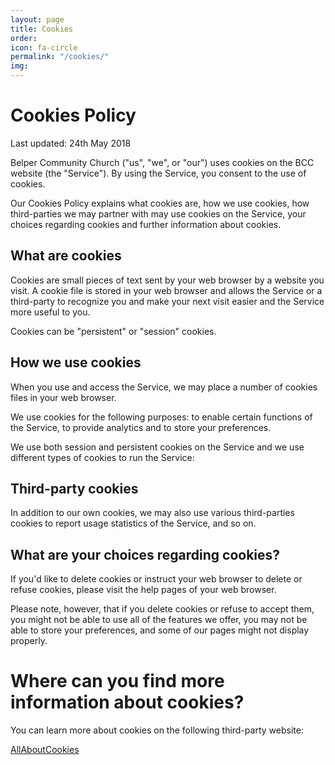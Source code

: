 ```yaml
---
layout: page
title: Cookies
order: 
icon: fa-circle
permalink: "/cookies/"
img: 
---
```

# Cookies Policy

Last updated: 24th May 2018

Belper Community Church ("us", "we", or "our") uses cookies on the BCC website (the "Service"). By using the Service, you consent to the use of cookies.

Our Cookies Policy explains what cookies are, how we use cookies, how third-parties we may partner with may use cookies on the Service, your choices regarding cookies and further information about cookies.

## What are cookies

Cookies are small pieces of text sent by your web browser by a website you visit. A cookie file is stored in your web browser and allows the Service or a third-party to recognize you and make your next visit easier and the Service more useful to you.

Cookies can be "persistent" or "session" cookies.

## How we use cookies

When you use and access the Service, we may place a number of cookies files in your web browser.

We use cookies for the following purposes: to enable certain functions of the Service, to provide analytics and to store your preferences.

We use both session and persistent cookies on the Service and we use different types of cookies to run the Service:

## Third-party cookies

In addition to our own cookies, we may also use various third-parties cookies to report usage statistics of the Service, and so on.

## What are your choices regarding cookies?

If you'd like to delete cookies or instruct your web browser to delete or refuse cookies, please visit the help pages of your web browser.

Please note, however, that if you delete cookies or refuse to accept them, you might not be able to use all of the features we offer, you may not be able to store your preferences, and some of our pages might not display properly.

# Where can you find more information about cookies?

You can learn more about cookies on the following third-party website:

[AllAboutCookies](http://www.allaboutcookies.org/) 
